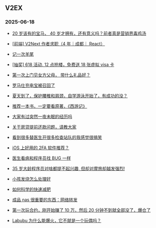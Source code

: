 ## V2EX 
### 2025-06-18

+ [20 岁该有的宝马， 40 岁才拥有，还有意义吗？前者真是营销界毒鸡汤](https://www.v2ex.com/t/1139066)

+ [[前端] V2Next 作者求职（4 年｜成都｜ React）](https://www.v2ex.com/t/1139047)

+ [记一次羊尾](https://www.v2ex.com/t/1139128)

+ [[抽奖] 618 活动, 12 点抢楼，免费送 18 张虚拟 visa 卡](https://www.v2ex.com/t/1139126)

+ [第一次上门见女方父母， 带什么礼品好？](https://www.v2ex.com/t/1139071)

+ [罗马仕充电宝被召回了](https://www.v2ex.com/t/1139041)

+ [夏天到了，保护腰椎和肩颈，自学游泳开始了，有成功的没？](https://www.v2ex.com/t/1139036)

+ [推荐一本书，一定要看原著，《西游记》](https://www.v2ex.com/t/1139038)

+ [大家有过突然一夜未眠的经历吗](https://www.v2ex.com/t/1139031)

+ [关于房贷提前还款问题，请教大家](https://www.v2ex.com/t/1139184)

+ [看到很多替医生开很多检查站队的我感觉很搞笑](https://www.v2ex.com/t/1139333)

+ [iOS 上好用的 2FA 软件推荐？](https://www.v2ex.com/t/1139101)

+ [医生看病和程序员找 BUG 一样](https://www.v2ex.com/t/1139119)

+ [35 岁大龄程序员对啥都提不起兴趣, 但却对摩旅却越发强烈!](https://www.v2ex.com/t/1139315)

+ [小孩发烧怎么处理好](https://www.v2ex.com/t/1139195)

+ [如何科学的快速减肥](https://www.v2ex.com/t/1139160)

+ [成品 nas 很重要的东西：网络转发](https://www.v2ex.com/t/1139234)

+ [第一次玩合约，刚开始赚了 10 万，然后 20 分钟不到就全部没了，爆仓了](https://www.v2ex.com/t/1139250)

+ [Labubu 为什么能爆火，它不就是一个玩偶吗？](https://www.v2ex.com/t/1139343)

